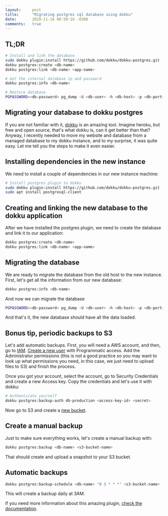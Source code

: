 ```yaml
---
layout:     post
title:      "Migrating postgres sql database using dokku"
date:       2020-11-16 00:59:16 -0300
comments:   true
---
```


## TL;DR

```sh
# Install and link the database
sudo dokku plugin:install https://github.com/dokku/dokku-postgres.git
dokku postgres:create <db-name>
dokku postgres:link <db-name> <app-name>

# Get the internal database ip and password
dokku postgres:info <db-name>

# Restore database
PGPASSWORD=<db-password> pg_dump -U <db-user> -h <db-host> -p <db-port> <db-name> | psql -h <internal-db-ip> -U postgres <db-name>
```

## Migrating your database to dokku postgres

If you are not familiar with it, [dokku](http://dokku.viewdocs.io/dokku/) is an amazing tool. Imagine 
heroku, but free and open source, that's what dokku is, can it get better than that? Anyway, I recently 
needed to move my website and database from a managed database to my dokku instance, and to my surprise,
it was quite easy. Let me tell you the steps to make it even easier.

## Installing dependencies in the new instance

We need to install a couple of dependencies in our new instance machine:

```sh
# Install postgres plugin to dokku
sudo dokku plugin:install https://github.com/dokku/dokku-postgres.git
sudo apt install postgresql-client
```

## Creating and linking the new database to the dokku application

After we have installed the postgres plugin, we need to create the database 
and link it to our application:

```sh
dokku postgres:create <db-name>
dokku postgres:link <db-name> <app-name>
```

## Migrating the database

We are ready to migrate the database from the old host to the new instance. First, 
let's get all the information from our new database:

```sh
dokku postgres:info <db-name>
```

And now we can migrate the database

```sh
PGPASSWORD=<db-password> pg_dump -U <db-user> -h <db-host> -p <db-port> <db-name> | psql -h <internal-db-ip> -U postgres <db-name>
```

And that's it, the new database should have all the data loaded.

## Bonus tip, periodic backups to S3

Let's add automatic backups. First, you will need a AWS account, and then,
go to [IAM](https://console.aws.amazon.com/iam/home?#/home). [Create a new user](https://console.aws.amazon.com/iam/home?#/users$new?step=details) with Programmatic access. Add the Administrator 
permissions (this is not a good practice so you may want to look up what permissions you need, 
in this case, we just need to upload files to S3) and finish the process.

Once you got your account, select the account, go to Security Credentials and 
create a new Access key. Copy the credentials and let's use it with dokku:

```sh
# Authenticate yourself
dokku postgres:backup-auth db-production <access-key-id> <secret>
```

Now go to S3 and create a [new bucket](https://s3.console.aws.amazon.com/s3/bucket/create?region=sa-east-1).

## Create a manual backup

Just to make sure everything works, let's create a manual backup with:

```sh
dokku postgres:backup <db-name> <s3-bucket-name>
```

That should create and upload a snapshot to your S3 bucket.

## Automatic backups

```sh
dokku postgres:backup-schedule <db-name> "0 3 * * *" <s3-bucket-name>
```

This will create a backup daily at 3AM.

If you need more information about this amazing plugin, [check the documentation](https://github.com/dokku/dokku-postgres).